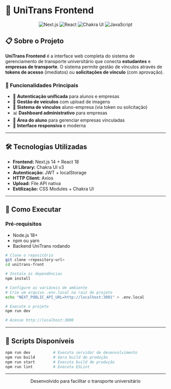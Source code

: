 # 🚌 UniTrans Frontend

<div align="center">
  <img src="https://img.shields.io/badge/Next.js-000000?style=for-the-badge&logo=nextdotjs&logoColor=white" alt="Next.js" />
  <img src="https://img.shields.io/badge/React-61DAFB?style=for-the-badge&logo=react&logoColor=black" alt="React" />
  <img src="https://img.shields.io/badge/Chakra%20UI-319795?style=for-the-badge&logo=chakraui&logoColor=white" alt="Chakra UI" />
  <img src="https://img.shields.io/badge/JavaScript-F7DF1E?style=for-the-badge&logo=javascript&logoColor=black" alt="JavaScript" />
</div>

## 📋 Sobre o Projeto

**UniTrans Frontend** é a interface web completa do sistema de gerenciamento de transporte universitário que conecta **estudantes** e **empresas de transporte**. O sistema permite gestão de vínculos através de **tokens de acesso** (imediatos) ou **solicitações de vínculo** (com aprovação).

### 🎯 Funcionalidades Principais

- 🔐 **Autenticação unificada** para alunos e empresas
- 🚌 **Gestão de veículos** com upload de imagens
- 🔗 **Sistema de vínculos** aluno-empresa (via token ou solicitação)
- 📊 **Dashboard administrativo** para empresas
- 🏢 **Área do aluno** para gerenciar empresas vinculadas
- 📱 **Interface responsiva** e moderna

---

## 🛠️ **Tecnologias Utilizadas**

- **Frontend:** Next.js 14 + React 18
- **UI Library:** Chakra UI v3
- **Autenticação:** JWT + localStorage
- **HTTP Client:** Axios
- **Upload:** File API nativa
- **Estilização:** CSS Modules + Chakra UI

---

## 🚀 **Como Executar**

### Pré-requisitos
- Node.js 18+
- npm ou yarn
- Backend UniTrans rodando

```bash
# Clone o repositório
git clone <repository-url>
cd unitrans-front

# Instale as dependências
npm install

# Configure as variáveis de ambiente
# Crie um arquivo .env.local na raiz do projeto
echo "NEXT_PUBLIC_API_URL=http://localhost:3001" > .env.local

# Execute o projeto
npm run dev

# Acesse http://localhost:3000
```

---

## 📝 **Scripts Disponíveis**

```bash
npm run dev          # Executa servidor de desenvolvimento
npm run build        # Gera build de produção
npm run start        # Executa build de produção
npm run lint         # Executa ESLint
```

---

<div align="center">
  <p>Desenvolvido para facilitar o transporte universitário</p>
</div>
